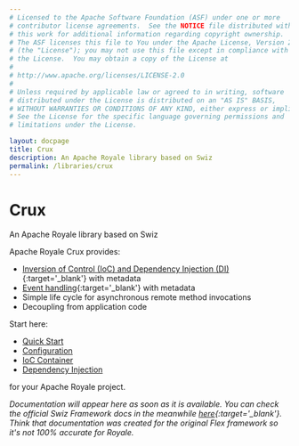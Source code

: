 ```yaml
---
# Licensed to the Apache Software Foundation (ASF) under one or more
# contributor license agreements.  See the NOTICE file distributed with
# this work for additional information regarding copyright ownership.
# The ASF licenses this file to You under the Apache License, Version 2.0
# (the "License"); you may not use this file except in compliance with
# the License.  You may obtain a copy of the License at
# 
# http://www.apache.org/licenses/LICENSE-2.0
# 
# Unless required by applicable law or agreed to in writing, software
# distributed under the License is distributed on an "AS IS" BASIS,
# WITHOUT WARRANTIES OR CONDITIONS OF ANY KIND, either express or implied.
# See the License for the specific language governing permissions and
# limitations under the License.

layout: docpage
title: Crux
description: An Apache Royale library based on Swiz
permalink: /libraries/crux
---
```


# Crux

An Apache Royale library based on Swiz

Apache Royale Crux provides:

- [Inversion of Control (IoC) and Dependency Injection (DI)](https://www.codeproject.com/articles/592372/dependency-injection-di-vs-inversion-of-control-io){:target='_blank'} with metadata
- [Event handling](https://en.wikipedia.org/wiki/Event_(computing)){:target='_blank'} with metadata
- Simple life cycle for asynchronous remote method invocations
- Decoupling from application code

Start here:

- [Quick Start](libraries/crux/quickstart)
- [Configuration](libraries/crux/configuration)
- [IoC Container](libraries/crux/ioc-container)
- [Dependency Injection](libraries/crux/dependency-injection)

for your Apache Royale project.

*Documentation will appear here as soon as it is available. You can check the official Swiz Framework docs in the meanwhile [here](https://swizframework.jira.com/wiki/spaces/SWIZ/overview){:target='_blank'}. Think that documentation was created for the original Flex framework so it's not 100% accurate for Royale.*
